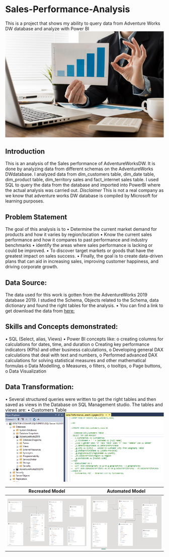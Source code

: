 # Sales-Performance-Analysis
This is a project that shows my ability to query data from Adventure Works DW database and analyze with Power BI
![](Salesman.jpg)


## Introduction
This is an analysis of the Sales performance of AdventureWorksDW. It is done by analyzing data from different schemas on the AdventureWorks DWdatabase. I analyzed data from dim_customers table, dim_date table, dim_product table, dim_territory sales and fact_internet sales table. I used SQL to query the data from the database and imported into PowerBI where the actual analysis was carried out.
*Disclaimer* This is not a real company as we know that adventure works DW database is compiled by Microsoft for learning purposes.

## Problem Statement
The goal of this analysis is to
•	Determine the current market demand for products and how it varies by region/location
•	Know the current sales performance and how it compares to past performance and industry benchmarks
•	identify the areas where sales performance is lacking or could be improved.
•	To discover target markets or goods that have the greatest impact on sales success.
•	Finally, the goal is to create data-driven plans that can aid in increasing sales, improving customer happiness, and driving corporate growth.

## Data Source:
The data used for this work is gotten from the AdventureWorks 2019 database 2019. I studied the Schema, Objects related to the Schema, data dictionary and found the right tables for the analysis.
•	You can find a link to get download the data from [here:](https://www.kaggle.com/datasets/vivek468/superstore-dataset-final)

## Skills and Concepts demonstrated:
•	SQL (Select, alias, Views)
•	Power BI concepts like:
  o	creating columns for calculations for dates, time, and duration
  o	Creating key performance indicators (KPIs) and other business calculations,
  o	Developing general DAX calculations that deal with text and numbers,
  o	Performed advanced DAX calculations for solving statistical measures and other mathematical formulas
  o	Data Modelling,
  o	Measures,
  o	filters,
  o	tooltips,
  o	Page buttons,
  o	Data Visualization

## Data Transformation:
•	Several structured queries were written to get the right tables and then saved as views in the Database on SQL Management studio. The tables and views are:
•	Customers Table
![](CustomersView.png)

Recreated Model                      |  Automated Model
:-------------------------------:    |   :-------------------------------------------:
![](RecreatedModel.png)              |   ![](AutomatedModel.png)

